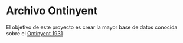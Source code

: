 # Archivo Ontinyent

El objetivo de este proyecto es crear la mayor base de datos conocida sobre el [Ontinyent 1931](https://www.ontinyent1931cf.com/index.php/club)
